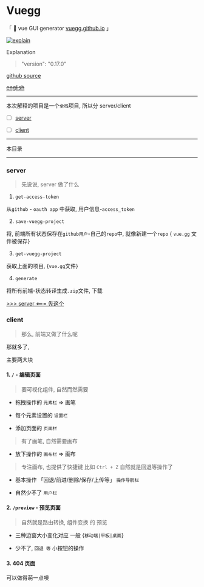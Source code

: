 # Vuegg

「 🐣 vue GUI generator [vuegg.github.io](vuegg.github.io) 」

[![explain](http://llever.com/explain.svg)](https://github.com/chinanf-boy/Source-Explain)
    
Explanation

> "version": "0.17.0"

[github source](https://github.com/vuegg/vuegg)

~~[english](./README.en.md)~~

---

本次解释的项目是一个`全栈`项目, 所以分 server/client

- [ ] [server](#server)


- [ ] [client](#client)


---

本目录

---

### server

> 先说说, server 做了什么

1. `get-access-token`

从`github` - `oauth app` 中获取, 用户信息-`access_token`

2. `save-vuegg-project`

将, 前端所有状态保存在`github用户`-自己的`repo`中, 就像新建一个`repo` { `vue.gg` 文件被保存}

3. `get-vuegg-project`

获取上面的项目, {`vue.gg`文件}

4. `generate`

将所有前端-状态转译生成`.zip`文件, 下载

[>>> server <=== 先这个](./server.md)

### client

> 那么, 前端又做了什么呢

那就多了,

主要两大块

#### 1. `/` - 编辑页面

> 要可视化组件, 自然而然需要 

- 拖拽操作的 `元素栏` => 画笔

- 每个元素设置的 `设置栏`

- 添加页面的 `页面栏`

> 有了画笔, 自然需要画布 

- 放下操作的 `画布栏` => 画布

> 专注画布, 也提供了快捷键 比如 `Ctrl + Z` 自然就是回退等操作了

- 基本操作 「回退/前进/删除/保存/上传等」 `操作导航栏`

- 自然少不了 `用户栏`


#### 2. `/preview` - 预览页面

> 自然就是路由转换, 组件变换 的 预览

- 三种边窗大小变化对应 一般 {`移动端|平板|桌面`}

- 少不了, `回退 等` 小按钮的操作

#### 3. 404 页面

可以做得萌一点噢